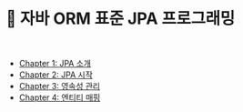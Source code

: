 # 📖 자바 ORM 표준 JPA 프로그래밍

<br>

- [Chapter 1: JPA 소개](01_JPA_소개.md)
- [Chapter 2: JPA 시작](02_JPA_시작.md)
- [Chapter 3: 영속성 관리](03_영속성_관리.md)
- [Chapter 4: 엔티티 매핑](04_엔티티_매핑.md)